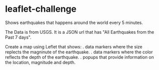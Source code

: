 # leaflet-challenge

Shows earthquakes that happens around the world every 5 minutes.

The Data is from USGS. It is a JSON url that has "All Earthquakes from the Past 7 days".

Create a map using Leflet  that shows:
. data markers where the size replects the magninute of the earthquake. 
. data markers where the color reflects the depth of the earthquake.
. popups that provide information on the location, magnitude and depth.

